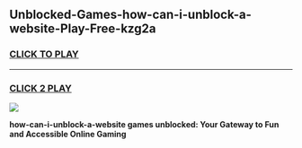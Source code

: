 
## Unblocked-Games-how-can-i-unblock-a-website-Play-Free-kzg2a
<h3>
<a href="https://premium76.site?title=how-can-i-unblock-a-website&ref=21A">CLICK TO PLAY</a></h3>
<hr>

<h3>
<a href="https://premium76.site?title=how-can-i-unblock-a-website&ref=21A">CLICK 2 PLAY</a>
  
</h3>

<a href="https://premium76.site?title=how-can-i-unblock-a-website&ref=21A"><img src="https://clearcache.store/games.png"></a>


**how-can-i-unblock-a-website games unblocked: Your Gateway to Fun and Accessible Online Gaming**
